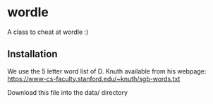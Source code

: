 # wordle
A class to cheat at wordle :) 

## Installation
We use the 5 letter word list of D. Knuth available from his webpage: 
https://www-cs-faculty.stanford.edu/~knuth/sgb-words.txt

Download this file into the data/ directory

